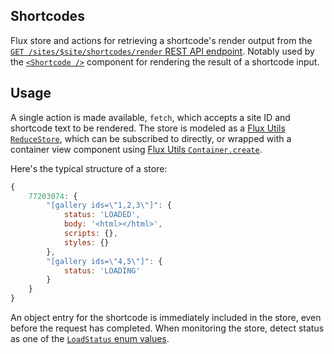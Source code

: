 Shortcodes
----------

Flux store and actions for retrieving a shortcode's render output from the [`GET /sites/$site/shortcodes/render` REST API endpoint](https://developer.wordpress.com/docs/api/1.1/get/sites/%24site/shortcodes/render/). Notably used by the [`<Shortcode />`](../../components/shortcode) component for rendering the result of a shortcode input.

## Usage

A single action is made available, `fetch`, which accepts a site ID and shortcode text to be rendered. The store is modeled as a [Flux Utils `ReduceStore`](https://facebook.github.io/flux/docs/flux-utils.html#reducestore-t), which can be subscribed to directly, or wrapped with a container view component using [Flux Utils `Container.create`](https://facebook.github.io/flux/docs/flux-utils.html#container).

Here's the typical structure of a store:

```js
{
	77203074: {
		"[gallery ids=\"1,2,3\"]": {
			status: 'LOADED',
			body: '<html></html>',
			scripts: {},
			styles: {}
		},
		"[gallery ids=\"4,5\"]": {
			status: 'LOADING'
		}
	}
}
```

An object entry for the shortcode is immediately included in the store, even before the request has completed. When monitoring the store, detect status as one of the [`LoadStatus` enum values](./constants.js).
